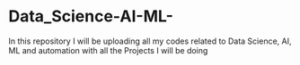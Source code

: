 # Data_Science-AI-ML-
In this repository I will be uploading all my codes related to Data Science, AI, ML and automation with all the Projects I will be doing 
